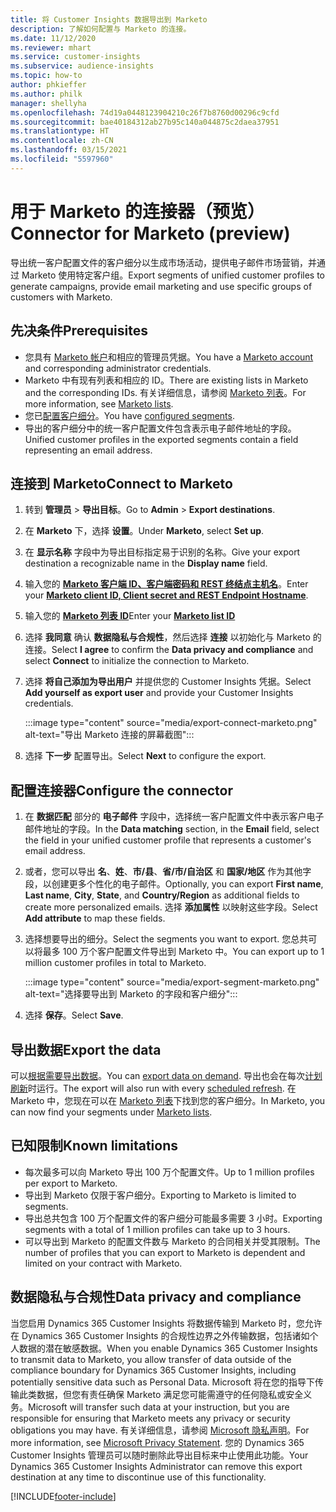 ```yaml
---
title: 将 Customer Insights 数据导出到 Marketo
description: 了解如何配置与 Marketo 的连接。
ms.date: 11/12/2020
ms.reviewer: mhart
ms.service: customer-insights
ms.subservice: audience-insights
ms.topic: how-to
author: phkieffer
ms.author: philk
manager: shellyha
ms.openlocfilehash: 74d19a0448123904210c26f7b8760d00296c9cfd
ms.sourcegitcommit: bae40184312ab27b95c140a044875c2daea37951
ms.translationtype: HT
ms.contentlocale: zh-CN
ms.lasthandoff: 03/15/2021
ms.locfileid: "5597960"
---
```

# <a name="connector-for-marketo-preview"></a><span data-ttu-id="f1e72-103">用于 Marketo 的连接器（预览）</span><span class="sxs-lookup"><span data-stu-id="f1e72-103">Connector for Marketo (preview)</span></span>

<span data-ttu-id="f1e72-104">导出统一客户配置文件的客户细分以生成市场活动，提供电子邮件市场营销，并通过 Marketo 使用特定客户组。</span><span class="sxs-lookup"><span data-stu-id="f1e72-104">Export segments of unified customer profiles to generate campaigns, provide email marketing and use specific groups of customers with Marketo.</span></span>

## <a name="prerequisites"></a><span data-ttu-id="f1e72-105">先决条件</span><span class="sxs-lookup"><span data-stu-id="f1e72-105">Prerequisites</span></span>

-   <span data-ttu-id="f1e72-106">您具有 [Marketo 帐户](https://login.marketo.com/)和相应的管理员凭据。</span><span class="sxs-lookup"><span data-stu-id="f1e72-106">You have a [Marketo account](https://login.marketo.com/) and corresponding administrator credentials.</span></span>
-   <span data-ttu-id="f1e72-107">Marketo 中有现有列表和相应的 ID。</span><span class="sxs-lookup"><span data-stu-id="f1e72-107">There are existing lists in Marketo and the corresponding IDs.</span></span> <span data-ttu-id="f1e72-108">有关详细信息，请参阅 [Marketo 列表](https://docs.marketo.com/display/public/DOCS/Understanding+Static+Lists)。</span><span class="sxs-lookup"><span data-stu-id="f1e72-108">For more information, see [Marketo lists](https://docs.marketo.com/display/public/DOCS/Understanding+Static+Lists).</span></span>
-   <span data-ttu-id="f1e72-109">您已[配置客户细分](segments.md)。</span><span class="sxs-lookup"><span data-stu-id="f1e72-109">You have [configured segments](segments.md).</span></span>
-   <span data-ttu-id="f1e72-110">导出的客户细分中的统一客户配置文件包含表示电子邮件地址的字段。</span><span class="sxs-lookup"><span data-stu-id="f1e72-110">Unified customer profiles in the exported segments contain a field representing an email address.</span></span>

## <a name="connect-to-marketo"></a><span data-ttu-id="f1e72-111">连接到 Marketo</span><span class="sxs-lookup"><span data-stu-id="f1e72-111">Connect to Marketo</span></span>

1. <span data-ttu-id="f1e72-112">转到 **管理员** > **导出目标**。</span><span class="sxs-lookup"><span data-stu-id="f1e72-112">Go to **Admin** > **Export destinations**.</span></span>

1. <span data-ttu-id="f1e72-113">在 **Marketo** 下，选择 **设置**。</span><span class="sxs-lookup"><span data-stu-id="f1e72-113">Under **Marketo**, select **Set up**.</span></span>

1. <span data-ttu-id="f1e72-114">在 **显示名称** 字段中为导出目标指定易于识别的名称。</span><span class="sxs-lookup"><span data-stu-id="f1e72-114">Give your export destination a recognizable name in the **Display name** field.</span></span>

1. <span data-ttu-id="f1e72-115">输入您的 **[Marketo 客户端 ID、客户端密码和 REST 终结点主机名](https://developers.marketo.com/rest-api/authentication/)**。</span><span class="sxs-lookup"><span data-stu-id="f1e72-115">Enter your **[Marketo client ID, Client secret and REST Endpoint Hostname](https://developers.marketo.com/rest-api/authentication/)**.</span></span>

1. <span data-ttu-id="f1e72-116">输入您的 **[Marketo 列表 ID](https://docs.marketo.com/display/public/DOCS/Understanding+Static+Lists)**</span><span class="sxs-lookup"><span data-stu-id="f1e72-116">Enter your **[Marketo list ID](https://docs.marketo.com/display/public/DOCS/Understanding+Static+Lists)**</span></span> 

1. <span data-ttu-id="f1e72-117">选择 **我同意** 确认 **数据隐私与合规性**，然后选择 **连接** 以初始化与 Marketo 的连接。</span><span class="sxs-lookup"><span data-stu-id="f1e72-117">Select **I agree** to confirm the **Data privacy and compliance** and select **Connect** to initialize the connection to Marketo.</span></span>

1. <span data-ttu-id="f1e72-118">选择 **将自己添加为导出用户** 并提供您的 Customer Insights 凭据。</span><span class="sxs-lookup"><span data-stu-id="f1e72-118">Select **Add yourself as export user** and provide your Customer Insights credentials.</span></span>

   :::image type="content" source="media/export-connect-marketo.png" alt-text="导出 Marketo 连接的屏幕截图":::

1. <span data-ttu-id="f1e72-120">选择 **下一步** 配置导出。</span><span class="sxs-lookup"><span data-stu-id="f1e72-120">Select **Next** to configure the export.</span></span>

## <a name="configure-the-connector"></a><span data-ttu-id="f1e72-121">配置连接器</span><span class="sxs-lookup"><span data-stu-id="f1e72-121">Configure the connector</span></span>

1. <span data-ttu-id="f1e72-122">在 **数据匹配** 部分的 **电子邮件** 字段中，选择统一客户配置文件中表示客户电子邮件地址的字段。</span><span class="sxs-lookup"><span data-stu-id="f1e72-122">In the **Data matching** section, in the **Email** field, select the field in your unified customer profile that represents a customer's email address.</span></span> 

1. <span data-ttu-id="f1e72-123">或者，您可以导出 **名**、**姓**、**市/县**、**省/市/自治区** 和 **国家/地区** 作为其他字段，以创建更多个性化的电子邮件。</span><span class="sxs-lookup"><span data-stu-id="f1e72-123">Optionally, you can export **First name**, **Last name**, **City**, **State**, and **Country/Region**  as additional fields to create more personalized emails.</span></span> <span data-ttu-id="f1e72-124">选择 **添加属性** 以映射这些字段。</span><span class="sxs-lookup"><span data-stu-id="f1e72-124">Select **Add attribute** to map these fields.</span></span>

1. <span data-ttu-id="f1e72-125">选择想要导出的细分。</span><span class="sxs-lookup"><span data-stu-id="f1e72-125">Select the segments you want to export.</span></span> <span data-ttu-id="f1e72-126">您总共可以将最多 100 万个客户配置文件导出到 Marketo 中。</span><span class="sxs-lookup"><span data-stu-id="f1e72-126">You can export up to 1 million customer profiles in total to Marketo.</span></span>

   :::image type="content" source="media/export-segment-marketo.png" alt-text="选择要导出到 Marketo 的字段和客户细分":::

1. <span data-ttu-id="f1e72-128">选择 **保存**。</span><span class="sxs-lookup"><span data-stu-id="f1e72-128">Select **Save**.</span></span>

## <a name="export-the-data"></a><span data-ttu-id="f1e72-129">导出数据</span><span class="sxs-lookup"><span data-stu-id="f1e72-129">Export the data</span></span>

<span data-ttu-id="f1e72-130">可以[根据需要导出数据](export-destinations.md)。</span><span class="sxs-lookup"><span data-stu-id="f1e72-130">You can [export data on demand](export-destinations.md).</span></span> <span data-ttu-id="f1e72-131">导出也会在每次[计划刷新](system.md#schedule-tab)时运行。</span><span class="sxs-lookup"><span data-stu-id="f1e72-131">The export will also run with every [scheduled refresh](system.md#schedule-tab).</span></span> <span data-ttu-id="f1e72-132">在 Marketo 中，您现在可以在 [Marketo 列表](ttps://docs.marketo.com/display/public/DOCS/Understanding+Static+Lists)下找到您的客户细分。</span><span class="sxs-lookup"><span data-stu-id="f1e72-132">In Marketo, you can now find your segments under [Marketo lists](ttps://docs.marketo.com/display/public/DOCS/Understanding+Static+Lists).</span></span>

## <a name="known-limitations"></a><span data-ttu-id="f1e72-133">已知限制</span><span class="sxs-lookup"><span data-stu-id="f1e72-133">Known limitations</span></span>

- <span data-ttu-id="f1e72-134">每次最多可以向 Marketo 导出 100 万个配置文件。</span><span class="sxs-lookup"><span data-stu-id="f1e72-134">Up to 1 million profiles per export to Marketo.</span></span>
- <span data-ttu-id="f1e72-135">导出到 Marketo 仅限于客户细分。</span><span class="sxs-lookup"><span data-stu-id="f1e72-135">Exporting to Marketo is limited to segments.</span></span>
- <span data-ttu-id="f1e72-136">导出总共包含 100 万个配置文件的客户细分可能最多需要 3 小时。</span><span class="sxs-lookup"><span data-stu-id="f1e72-136">Exporting segments with a total of 1 million profiles can take up to 3 hours.</span></span> 
- <span data-ttu-id="f1e72-137">可以导出到 Marketo 的配置文件数与 Marketo 的合同相关并受其限制。</span><span class="sxs-lookup"><span data-stu-id="f1e72-137">The number of profiles that you can export to Marketo is dependent and limited on your contract with Marketo.</span></span>

## <a name="data-privacy-and-compliance"></a><span data-ttu-id="f1e72-138">数据隐私与合规性</span><span class="sxs-lookup"><span data-stu-id="f1e72-138">Data privacy and compliance</span></span>

<span data-ttu-id="f1e72-139">当您启用 Dynamics 365 Customer Insights 将数据传输到 Marketo 时，您允许在 Dynamics 365 Customer Insights 的合规性边界之外传输数据，包括诸如个人数据的潜在敏感数据。</span><span class="sxs-lookup"><span data-stu-id="f1e72-139">When you enable Dynamics 365 Customer Insights to transmit data to Marketo, you allow transfer of data outside of the compliance boundary for Dynamics 365 Customer Insights, including potentially sensitive data such as Personal Data.</span></span> <span data-ttu-id="f1e72-140">Microsoft 将在您的指导下传输此类数据，但您有责任确保 Marketo 满足您可能需遵守的任何隐私或安全义务。</span><span class="sxs-lookup"><span data-stu-id="f1e72-140">Microsoft will transfer such data at your instruction, but you are responsible for ensuring that Marketo meets any privacy or security obligations you may have.</span></span> <span data-ttu-id="f1e72-141">有关详细信息，请参阅 [Microsoft 隐私声明](https://go.microsoft.com/fwlink/?linkid=396732)。</span><span class="sxs-lookup"><span data-stu-id="f1e72-141">For more information, see [Microsoft Privacy Statement](https://go.microsoft.com/fwlink/?linkid=396732).</span></span>
<span data-ttu-id="f1e72-142">您的 Dynamics 365 Customer Insights 管理员可以随时删除此导出目标来中止使用此功能。</span><span class="sxs-lookup"><span data-stu-id="f1e72-142">Your Dynamics 365 Customer Insights Administrator can remove this export destination at any time to discontinue use of this functionality.</span></span>


[!INCLUDE[footer-include](../includes/footer-banner.md)]